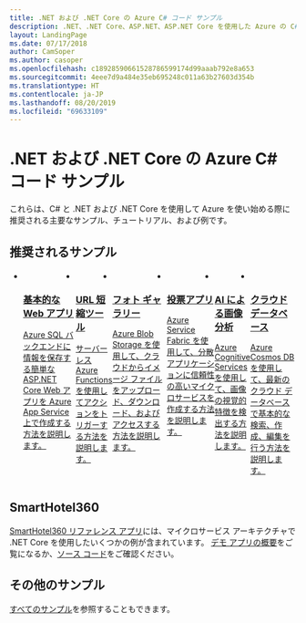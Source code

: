 ```yaml
---
title: .NET および .NET Core の Azure C# コード サンプル
description: .NET、.NET Core、ASP.NET、ASP.NET Core を使用した Azure の C# コード サンプル。
layout: LandingPage
ms.date: 07/17/2018
author: CamSoper
ms.author: casoper
ms.openlocfilehash: c18928590661528786599174d99aaab792e8a653
ms.sourcegitcommit: 4eee7d9a484e35eb695248c011a63b27603d354b
ms.translationtype: HT
ms.contentlocale: ja-JP
ms.lasthandoff: 08/20/2019
ms.locfileid: "69633109"
---
```

# <a name="azure-c-code-samples-for-net-and-net-core"></a>.NET および .NET Core の Azure C# コード サンプル

これらは、C# と .NET および .NET Core を使用して Azure を使い始める際に推奨される主要なサンプル、チュートリアル、および例です。

## <a name="suggested-samples"></a>推奨されるサンプル
<div id="main" class="v2">
    <div class="container">
        <ul class="cardsC panelContent" id="samples" style="margin-top: 20px; display: flex;">
            <li>
                <div class="cardSize">
                    <div class="cardPadding">
                        <a href="https://docs.microsoft.com/azure/app-service/app-service-web-tutorial-dotnet-sqldatabase">
                            <div class="card">
                                <div class="cardImageOuter">
                                    <div class="cardImage bgdAccent1">
                                        <img src="/dotnet/docs-ref-conceptual/media/dotnet-samples/web-app.png" alt="" />
                                    </div>
                                </div>
                                <div class="cardText">
                                    <h3>基本的な Web アプリ</h3>
                                    <p>Azure SQL バックエンドに情報を保存する簡単な ASP.NET Core Web アプリを Azure App Service 上で作成する方法を説明します。</p>
                                </div>
                            </div>
                        </a>
                    </div>
                </div>
            </li>
            <li>
                <div class="cardSize">
                    <div class="cardPadding">
                        <a href="https://github.com/JeremyLikness/ShortLink">
                            <div class="card">
                                <div class="cardImageOuter">
                                    <div class="cardImage bgdAccent1">
                                        <img src="/dotnet/docs-ref-conceptual/media/dotnet-samples/github.png" alt="" />
                                    </div>
                                </div>
                                <div class="cardText">
                                    <h3>URL 短縮ツール</h3>
                                    <p>サーバーレス Azure Functions を使用してアクションをトリガーする方法を説明します。</p>
                                </div>
                            </div>
                        </a>
                    </div>
                </div>
            </li>
            <li>
                <div class="cardSize">
                    <a href="https://azure.microsoft.com/resources/samples/storage-blobs-dotnet-webapp/">
                        <div class="cardPadding">
                            <div class="card">
                                <div class="cardImageOuter">
                                    <div class="cardImage bgdAccent1">
                                        <img src="/dotnet/docs-ref-conceptual/media/dotnet-samples/photo-gallery.png" alt="" />
                                    </div>
                                </div>
                                <div class="cardText">
                                    <h3>フォト ギャラリー</h3>
                                    <p>Azure Blob Storage を使用して、クラウドからイメージ ファイルをアップロード、ダウンロード、およびアクセスする方法を説明します。</p>
                                </div>
                            </div>
                        </div>
                    </a>
                </div>
            </li>
            <li>
                <div class="cardSize">
                    <div class="cardPadding">
                        <a href="https://github.com/Azure-Samples/service-fabric-dotnet-quickstart">
                            <div class="card">
                                <div class="cardImageOuter">
                                    <div class="cardImage bgdAccent1">
                                        <img src="/dotnet/docs-ref-conceptual/media/dotnet-samples/voting-app.png" alt="" />
                                    </div>
                                </div>
                                <div class="cardText">
                                    <h3>投票アプリ</h3>
                                    <p>Azure Service Fabric を使用して、分散アプリケーションに信頼性の高いマイクロサービスを作成する方法を説明します。</p>
                                </div>
                            </div>
                        </a>
                    </div>
                </div>
            </li>
            <li>
                <div class="cardSize">
                    <div class="cardPadding">
                        <a href="https://docs.microsoft.com/azure/cognitive-services/computer-vision/tutorials/csharptutorial">
                            <div class="card">
                                <div class="cardImageOuter">
                                    <div class="cardImage bgdAccent1">
                                        <img src="/dotnet/docs-ref-conceptual/media/dotnet-samples/cognitive-services.png" alt="" />
                                    </div>
                                </div>
                                <div class="cardText">
                                    <h3>AI による画像分析</h3>
                                    <p>Azure Cognitive Services を使用して、画像の視覚的特徴を検出する方法を説明します。</p>
                                </div>
                            </div>
                        </a>
                    </div>
                </div>
            </li>
            <li>
                <div class="cardSize">
                    <div class="cardPadding">
                        <a href="https://github.com/JeremyLikness/explore-cosmos-db">
                            <div class="card">
                                <div class="cardImageOuter">
                                    <div class="cardImage bgdAccent1">
                                        <img src="/dotnet/docs-ref-conceptual/media/dotnet-samples/cosmosdb.png" alt="" />
                                    </div>
                                </div>
                                <div class="cardText">
                                    <h3>クラウド データベース</h3>
                                    <p>Azure Cosmos DB を使用して、最新のクラウド データベースで基本的な検索、作成、編集を行う方法を説明します。</p>
                                </div>
                            </div>
                        </a>
                    </div>
                </div>
            </li>
        </ul>
    </div>
</div>

## <a name="smarthotel360"></a>SmartHotel360

[SmartHotel360 リファレンス アプリ](https://azure.microsoft.com/campaigns/smarthotel360/)には、マイクロサービス アーキテクチャで .NET Core を使用したいくつかの例が含まれています。 [デモ アプリの概要](https://azure.microsoft.com/resources/videos/smarthotel360-demo-app-overview/)をご覧になるか、[ソース コード](https://github.com/Microsoft/SmartHotel360)をご確認ください。

## <a name="more-samples"></a>その他のサンプル
[すべてのサンプル](https://azure.microsoft.com/resources/samples/?platform=dotnet&sort=2)を参照することもできます。
